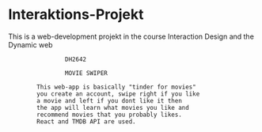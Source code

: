 # Interaktions-Projekt

This is a web-development projekt in the course Interaction Design and the Dynamic web

					DH2642

					MOVIE SWIPER
			
			This web-app is basically "tinder for movies"
			you create an account, swipe right if you like
			a movie and left if you dont like it then 
			the app will learn what movies you like and
			recommend movies that you probably likes.
			React and TMDB API are used.
			
